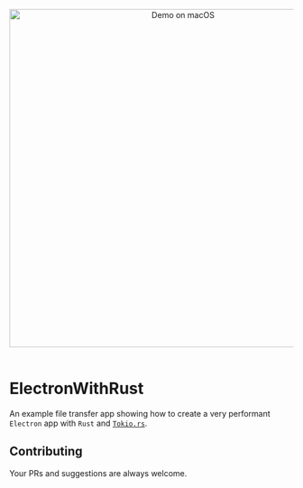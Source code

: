 <p align="center">
  <img src="https://raw.githubusercontent.com/rousan/electron-with-rust/master/demo.png" alt="Demo on macOS" height="600">
    <br>
    <br>
</p>

# ElectronWithRust

An example file transfer app showing how to create a very performant `Electron` app with `Rust` and [`Tokio.rs`](https://tokio.rs/).

## Contributing

Your PRs and suggestions are always welcome.

